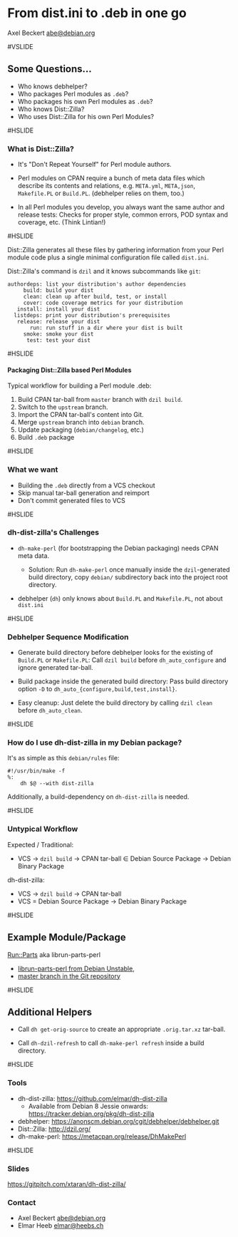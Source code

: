 From dist.ini to .deb in one go
===============================

Axel Beckert <abe@debian.org>

#VSLIDE

Some Questions…
---------------

* Who knows debhelper?
* Who packages Perl modules as `.deb`?
* Who packages his own Perl modules as `.deb`?
* Who knows Dist::Zilla?
* Who uses Dist::Zilla for his own Perl Modules?

#HSLIDE

### What is Dist::Zilla?

* It's "Don't Repeat Yourself" for Perl module authors.

* Perl modules on CPAN require a bunch of meta data files which
  describe its contents and relations, e.g. `META.yml`, `META,json`,
  `Makefile.PL` or `Build.PL`. (debhelper relies on them, too.)

* In all Perl modules you develop, you always want the same author and
  release tests: Checks for proper style, common errors, POD syntax
  and coverage, etc. (Think Lintian!)

#HSLIDE

Dist::Zilla generates all these files by gathering information from
your Perl module code plus a single minimal configuration file called
`dist.ini`.

Dist::Zilla's command is `dzil` and it knows subcommands like `git`:

    authordeps: list your distribution's author dependencies
         build: build your dist
         clean: clean up after build, test, or install
         cover: code coverage metrics for your distribution
       install: install your dist
      listdeps: print your distribution's prerequisites
       release: release your dist
           run: run stuff in a dir where your dist is built
         smoke: smoke your dist
          test: test your dist

#HSLIDE

#### Packaging Dist::Zilla based Perl Modules

Typical workflow for building a Perl module .deb:

1. Build CPAN tar-ball from `master` branch with `dzil build`.
2. Switch to the `upstream` branch.
3. Import the CPAN tar-ball's content into Git.
4. Merge `upstream` branch into `debian` branch.
5. Update packaging (`debian/changelog`, etc.)
6. Build `.deb` package

#HSLIDE

### What we want

* Building the `.deb` directly from a VCS checkout
* Skip manual tar-ball generation and reimport
* Don't commit generated files to VCS

#HSLIDE

### dh-dist-zilla's Challenges

* `dh-make-perl` (for bootstrapping the Debian packaging) needs CPAN
  meta data.

  * Solution: Run `dh-make-perl` once manually inside the
    `dzil`-generated build directory, copy `debian/` subdirectory back
    into the project root directory.

* debhelper (`dh`) only knows about `Build.PL` and `Makefile.PL`, not
  about `dist.ini`

#HSLIDE

### Debhelper Sequence Modification

* Generate build directory before debhelper looks for the existing of
  `Build.PL` or `Makefile.PL`: Call `dzil build` before
  `dh_auto_configure` and ignore generated tar-ball.

* Build package inside the generated build directory: Pass build
  directory option `-D` to `dh_auto_{configure,build,test,install}`.

* Easy cleanup: Just delete the build directory by calling `dzil
  clean` before `dh_auto_clean`.

#HSLIDE

### How do I use dh-dist-zilla in my Debian package?

It's as simple as this `debian/rules` file:

    #!/usr/bin/make -f
    %:
        dh $@ --with dist-zilla

Additionally, a build-dependency on `dh-dist-zilla` is needed.

#HSLIDE

### Untypical Workflow

Expected / Traditional:

* VCS → `dzil build` → CPAN tar-ball ∈ Debian Source Package → Debian Binary Package

dh-dist-zilla:

* VCS → `dzil build` → CPAN tar-ball
* VCS = Debian Source Package → Debian Binary Package

#HSLIDE

Example Module/Package
----------------------

[Run::Parts](https://metacpan.org/release/Run-Parts) aka librun-parts-perl

* [librun-parts-perl from Debian Unstable](https://packages.debian.org/unstable/librun-parts-perl),
* [master branch in the Git repository](https://github.com/xtaran/run-parts/tree/dh-dist-zilla)

#HSLIDE

Additional Helpers
----------------

* Call `dh get-orig-source` to create an appropriate `.orig.tar.xz` tar-ball.

* Call `dh-dzil-refresh` to call `dh-make-perl refresh` inside a build
  directory.

#HSLIDE

### Tools

* dh-dist-zilla: https://github.com/elmar/dh-dist-zilla
  * Available from Debian 8 Jessie onwards:
    https://tracker.debian.org/pkg/dh-dist-zilla
* debhelper: https://anonscm.debian.org/cgit/debhelper/debhelper.git
* Dist::Zilla: http://dzil.org/
* dh-make-perl: https://metacpan.org/release/DhMakePerl

#HSLIDE

### Slides

https://gitpitch.com/xtaran/dh-dist-zilla/

### Contact

* Axel Beckert <abe@debian.org>
* Elmar Heeb <elmar@heebs.ch>
